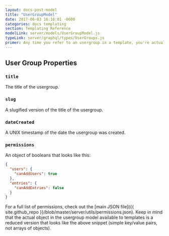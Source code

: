 ```yaml
---
layout: docs-post-model
title: "UserGroupModel"
date: 2017-06-03 16:16:01 -0600
categories: docs templating
section: Templating Reference
modelLink: server/models/UserGroupModel.js
typeLink: server/graphql/types/UserGroups.js
primer: Any time you refer to an usergroup in a template, you're actually being provided with a UserGroupModel object.
---
```


## User Group Properties

### `title`
The title of the usergroup.

### `slug`
A slugified version of the title of the usergroup.

### `dateCreated`
A UNIX timestamp of the date the usergroup was created.

### `permissions`
An object of booleans that looks like this:

```json
{
  "users": {
    "canAddUsers": true
  },
  "entries": {
    "canAddEntries": false
  }
}
```

For a full list of permissions, check out the [main JSON file]({{ site.github_repo }}/blob/master/server/utils/permissions.json). Keep in mind that the actual object in the usergroup model available to templates is a reduced version that looks like the above snippet (simple key/value pairs, not arrays of objects).